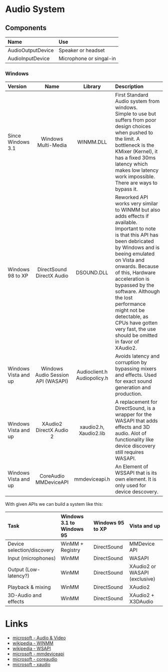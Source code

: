 # Audio System

## Components
|Name|Use|
|:-|:-|
|AudioOutputDevice| Speaker or headset|
|AudioInputDevice| Microphone or singal-in|

### Windows
|Version|Name|Library|Description|
|:-|:-:|:-:|:-|
|Since Windows 3.1| Windows Multi-Media | WINMM.DLL | First Standard Audio system from windows.<br>Simple to use but suffers from poor design choices when pushed to the limit. A bottleneck is the KMixer (Kernel), it has a fixed 30ms latency which makes low latency work impossible. There are ways to bypass it.   
|Windows 98 to XP| DirectSound<br>DirectX Audio| DSOUND.DLL | Reworked API works very similar to WINMM but also adds effects if available. Important to note is that this API has been debricated by Windows and is beeing emulated on Vista and onwards. Because of this, Hardware acceleration is bypassed by the software. Although the lost performance might not be detectable, as CPUs have gotten very fast, the use should be omitted in favor of XAudio2.| 
|Windows Vista and up| Windows Audio Session API (WASAPI) |Audioclient.h<br>Audiopolicy.h |Avoids latency and corruption by bypassing mixers and effects. Used for exact sound generation and production. |
|Windows Vista and up| XAudio2<br>DirectX Audio 2|xaudio2.h, 	Xaudio2.lib | A replacement for DirectSound, is a wrapper for the WASAPI that adds effects and 3D audio. Alot of functionality like device discovery still requires WASAPI. | 
|Windows Vista and up| CoreAudio<br>MMDeviceAPI| mmdeviceapi.h| An Element of WSSAPI that is its own element. It is only used for device descovery. | 

With given APIs we can build a system like this:

|Task|Windows 3.1 to Windows 95| Windows 95 to XP|Vista and up|
|:-|:-|:-|:-|
|Device selection/discovery      |WinMM + Registry|DirectSound| MMDevice API|
|Input (microphones)	 |WinMM|DirectSound| WASAPI|
|Output (Low-latency?)    |WinMM|DirectSound| XAudio2 or WASAPI (exclusive)|
|Playback & mixing	   |WinMM|DirectSound|XAudio2|
|3D-Audio and effects              |WinMM|DirectSound| XAudio2 + X3DAudio|



# Links
- [microsoft - Audio & Video](https://learn.microsoft.com/en-us/windows/win32/audio-and-video)
- [wikipedia - WINMM](https://en.wikipedia.org/wiki/Windows_legacy_audio_components)
- [wikipedia - WSAPI](https://en.wikipedia.org/wiki/Technical_features_new_to_Windows_Vista#Audio)
- [microsoft - mmdeviceapi](https://learn.microsoft.com/en-us/windows/win32/api/mmdeviceapi/nn-mmdeviceapi-immnotificationclient)
- [microsoft - coreaudio](https://learn.microsoft.com/en-us/windows/win32/coreaudio/core-audio-interfaces)
- [microsoft - xaudio](https://learn.microsoft.com/en-us/windows/win32/api/xaudio2/nf-xaudio2-xaudio2create)
